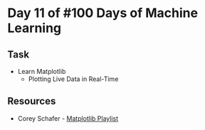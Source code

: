 # Day 11 of #100 Days of Machine Learning

## Task
- Learn Matplotlib
    - Plotting Live Data in Real-Time

## Resources
- Corey Schafer - [Matplotlib Playlist](https://www.youtube.com/playlist?list=PL-osiE80TeTvipOqomVEeZ1HRrcEvtZB_)